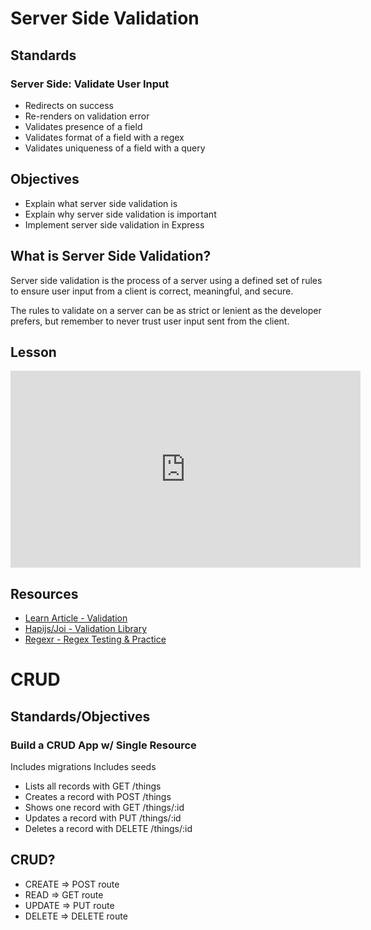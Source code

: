 # Server Side Validation

## Standards

### Server Side: Validate User Input

- Redirects on success
- Re-renders on validation error
- Validates presence of a field
- Validates format of a field with a regex
- Validates uniqueness of a field with a query

## Objectives

- Explain what server side validation is
- Explain why server side validation is important
- Implement server side validation in Express

## What is Server Side Validation?

Server side validation is the process of a server using a defined set of rules to ensure user input from a client is correct, meaningful, and secure.

The rules to validate on a server can be as strict or lenient as the developer prefers, but remember to never trust user input sent from the client.

## Lesson

<iframe width="560" height="315" src="https://www.youtube.com/embed/0iNFgfbJXKQ" frameborder="0" allowfullscreen></iframe>

## Resources

- [Learn Article - Validation](https://learn.galvanize.com/content/gSchool/node-curriculum/master/Express/Validation.md)
- [Hapijs/Joi - Validation Library](https://github.com/hapijs/joi)
- [Regexr - Regex Testing & Practice](http://regexr.com/)




# CRUD

## Standards/Objectives

### Build a CRUD App w/ Single Resource

Includes migrations
Includes seeds

* Lists all records with GET /things
* Creates a record with POST /things
* Shows one record with GET /things/:id
* Updates a record with PUT /things/:id
* Deletes a record with DELETE /things/:id


## CRUD?

* CREATE => POST route
* READ => GET route
* UPDATE => PUT route
* DELETE => DELETE route
